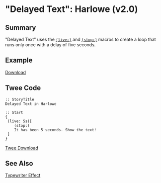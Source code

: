 # "Delayed Text": Harlowe (v2.0)

## Summary

"Delayed Text" uses the [`(live:)`](https://twine2.neocities.org/#macro_live) and [`(stop:)`](https://twine2.neocities.org/#macro_stop) macros to create a loop that runs only once with a delay of five seconds.

## Example

[Download](harlowe_delayedtext_example.html)

## Twee Code

```twee
:: StoryTitle
Delayed Text in Harlowe

:: Start
{
 (live: 5s)[
    (stop:)
    It has been 5 seconds. Show the text!
 ]
}
```

[Twee Download](harlowe_delayedtext_twee.txt)

## See Also

[Typewriter Effect](../../typewriter/harlowe/harlowe_typewriter.md)
